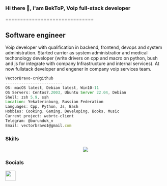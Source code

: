 ### Hi there 👋, i'am BekToP, Voip full-stack developer 
============================== 

Software engineer
-----------------

Voip developer with qualification in backend, frontend, devops and system administration. Started carrier as system administratior and medical techonology developer (write drivers on cpp and macro on python, bush and js for integrate with company Infrastructure and internal services). 
At now fullstack developer and engener in company voip services team.


```js
VectorBravo-cr@github
-------------------------
OS: macOS latest, Debian latest, Win10-11
OS Servers: Centos7.2003, Ubuntu Server 22.04, Debian
Shell: zsh 5.9, ssh
Location: Yekaterinburg, Russian Federation
Languages: Cpp, Python, Js, Bash
Hobbies: Cooking, Gaming, Developing, Books, Music
Current project: webrtc-client
Telegram: @burunduk_v
Email: vectorbravo1@gmail.com
```

### Skills

<p align="center">
  <a href="https://skillicons.dev">
    <img src="https://skillicons.dev/icons?i=ansible,bash,bootstrap,cpp,css,django,fastapi,flask,git,github,gitlab,grafana,html,js,kubernetes,linux,materialui,mysql,nginx,nodejs,postgres,postman,powershell,prometheus,py,react,redis,redux,sass,vim,visualstudio,vscode,vue,webpack,docker,asterisk,voip,webrtc,jssip&perline=20" />
  </a>
</p>


### Socials
<p align="left"> <a href="https://www.github.com/VectorBravo-cr" target="_blank" rel="noreferrer"><img src="https://raw.githubusercontent.com/danielcranney/readme-generator/main/public/icons/socials/github.svg" width="32" height="32" /></a></p>
